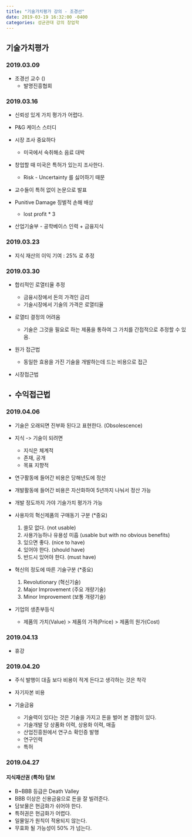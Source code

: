 ```yaml
---
title: "기술가치평가 강의 - 조경선"
date: 2019-03-19 16:32:00 -0400
categories: 성균관대 강의 창업학
---
```




## 기술가치평가

### 2019.03.09

 - 조경선 교수 ()
   - 발명진흥협회

### 2019.03.16

  - 신뢰성 있게 가치 평가가 어렵다.

  - P&G 케이스 스터디 

  - 시장 조사 중요하다
    - 미국에서 숙취해소 음료 대박

  - 창업할 때 미국은 특허가 있는지 조사한다.
    - Risk - Uncertainty 를 싫어하기 때문

  - 교수들이 특허 없이 논문으로 발표

  - Punitive Damage 징벌적 손해 배상
    - lost profit * 3

  - 산업기술부 - 공학베이스 인력 + 금융지식

### 2019.03.23

  - 지식 재산의 이익 기여 : 25% 로 추정

### 2019.03.30

  - 합리적인 로열티율 추정
    - 금융시장에서 돈의 가격인 금리
    - 기술시장에서 기술의 가격은 로열티율
  
  - 로열티 결정의 어려움
    - 기술은 그것을 필요로 하는 제품을 통하여 그 가치를 간접적으로 추정할 수 있음.
  
  - 원가 접근법
    - 동일한 효용을 가진 기술을 개발하는데 드는 비용으로 접근

  - 시장접근법

  - 수익접근법
    - 


### 2019.04.06
  - 기술은 오래되면 진부화 된다고 표현한다. (Obsolescence)
  - 지식 -> 기술이 되려면
    - 지식은 체계적
    - 존재, 공개
    - 목표 지향적

  - 연구활동에 들어간 비용은 당해년도에 정산
  - 개발활동에 들어간 비용은 자산화하여 5년까지 나눠서 정산 가능

  - 개발 정도까지 가야 기술가치 평가가 가능

  - 사용자의 혁신제품의 구매동기 구분 (*중요)
    1. 쓸모 없다. (not usable)
    2. 사용가능하나 유용성 미흡 (usable but with no obvious benefits)
    3. 있으면 좋다. (nice to have)
    4. 있어야 한다. (should have)
    5. 반드시 있어야 한다. (must have)

  - 혁신의 정도에 따른 기술구분 (*중요)
    1. Revolutionary (혁신기술)
    2. Major Improvement (주요 개량기술)
    3. Minor Improvement (보통 개량기술)

  - 기업의 생존부등식
    - 제품의 가치(Value) > 제품의 가격(Price) > 제품의 원가(Cost)
    
### 2019.04.13
  - 휴강

### 2019.04.20
  - 주식 발행이 대출 보다 비용이 적게 든다고 생각하는 것은 착각
  - 자기자본 비용

  - 기술금융
    - 기술력이 있다는 것은 기술을 가지고 돈을 벌어 본 경험이 있다.
    - 기술개발 당 상품화 이력, 상용화 이력, 매출
    - 산업진흥원에서 연구소 확인증 발행
    - 연구인력
    - 특허

### 2019.04.27
#### 지식재산권 (특허) 담보
  - B~BBB 등급은 Death Valley
  - BBB 이상은 신용금융으로 돈을 잘 빌려준다.
  - 담보물은 현금화가 쉬어야 한다.
  - 특허권은 현금화가 어렵다.
  - 일물일가 원칙이 적용되지 않는다.
  - 무효화 될 가능성이 50% 가 넘는다.

